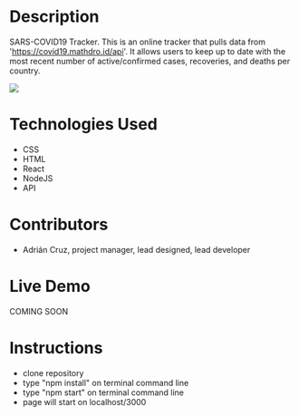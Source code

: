 # Description
SARS-COVID19 Tracker. This is an online tracker that pulls data from 'https://covid19.mathdro.id/api'. It allows users to keep up to date with the most recent number of active/confirmed cases, recoveries, and deaths per country.

<img src= "screenshot.png">

# Technologies Used
- CSS
- HTML
- React
- NodeJS
- API

# Contributors
- Adrián Cruz, project manager, lead designed, lead developer

# Live Demo
COMING SOON

# Instructions
- clone repository
- type "npm install" on terminal command line
- type "npm start" on terminal command line
- page will start on localhost/3000
